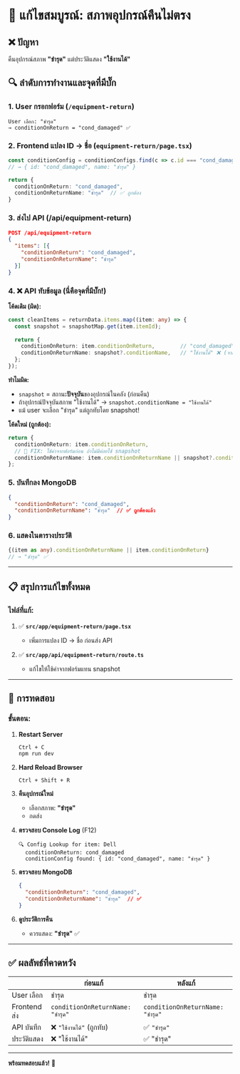 # 🔧 แก้ไขสมบูรณ์: สภาพอุปกรณ์คืนไม่ตรง

## ❌ ปัญหา

คืนอุปกรณ์สภาพ **"ชำรุด"** แต่ประวัติแสดง **"ใช้งานได้"**

## 🔍 ลำดับการทำงานและจุดที่มีบั๊ก

### 1. User กรอกฟอร์ม (`/equipment-return`)
```
User เลือก: "ชำรุด" 
→ conditionOnReturn = "cond_damaged" ✅
```

### 2. Frontend แปลง ID → ชื่อ (`equipment-return/page.tsx`)
```typescript
const conditionConfig = conditionConfigs.find(c => c.id === "cond_damaged");
// → { id: "cond_damaged", name: "ชำรุด" }

return {
  conditionOnReturn: "cond_damaged",
  conditionOnReturnName: "ชำรุด"  // ✅ ถูกต้อง
}
```

### 3. ส่งไป API (/api/equipment-return)
```json
POST /api/equipment-return
{
  "items": [{
    "conditionOnReturn": "cond_damaged",
    "conditionOnReturnName": "ชำรุด"
  }]
}
```

### 4. ❌ API ทับข้อมูล (นี่คือจุดที่มีบั๊ก!)

**โค้ดเดิม (ผิด):**
```typescript
const cleanItems = returnData.items.map((item: any) => {
  const snapshot = snapshotMap.get(item.itemId);
  
  return {
    conditionOnReturn: item.conditionOnReturn,        // "cond_damaged" ✅
    conditionOnReturnName: snapshot?.conditionName,   // "ใช้งานได้" ❌ (จาก snapshot)
  };
});
```

**ทำไมผิด:**
- `snapshot` = สถานะ**ปัจจุบัน**ของอุปกรณ์ในคลัง (ก่อนคืน)
- ถ้าอุปกรณ์ปัจจุบันสภาพ "ใช้งานได้" → `snapshot.conditionName = "ใช้งานได้"`
- แม้ user จะเลือก "ชำรุด" แต่ถูกทับโดย snapshot!

**โค้ดใหม่ (ถูกต้อง):**
```typescript
return {
  conditionOnReturn: item.conditionOnReturn,
  // 🔧 FIX: ใช้ค่าจากฟอร์มก่อน ถ้าไม่มีค่อยใช้ snapshot
  conditionOnReturnName: item.conditionOnReturnName || snapshot?.conditionName,
};
```

### 5. บันทึกลง MongoDB
```json
{
  "conditionOnReturn": "cond_damaged",
  "conditionOnReturnName": "ชำรุด"  // ✅ ถูกต้องแล้ว
}
```

### 6. แสดงในตารางประวัติ
```typescript
{(item as any).conditionOnReturnName || item.conditionOnReturn}
// → "ชำรุด" ✅
```

---

## 📋 สรุปการแก้ไขทั้งหมด

### ไฟล์ที่แก้:

1. ✅ **`src/app/equipment-return/page.tsx`**
   - เพิ่มการแปลง ID → ชื่อ ก่อนส่ง API

2. ✅ **`src/app/api/equipment-return/route.ts`**  
   - แก้ไขให้ใช้ค่าจากฟอร์มแทน snapshot

---

## 🧪 การทดสอบ

### ขั้นตอน:

1. **Restart Server**
   ```bash
   Ctrl + C
   npm run dev
   ```

2. **Hard Reload Browser**
   ```
   Ctrl + Shift + R
   ```

3. **คืนอุปกรณ์ใหม่**
   - เลือกสภาพ: **"ชำรุด"**
   - กดส่ง

4. **ตรวจสอบ Console Log** (F12)
   ```
   🔍 Config Lookup for item: Dell
     conditionOnReturn: cond_damaged
     conditionConfig found: { id: "cond_damaged", name: "ชำรุด" }
   ```

5. **ตรวจสอบ MongoDB**
   ```json
   {
     "conditionOnReturn": "cond_damaged",
     "conditionOnReturnName": "ชำรุด"  // ✅
   }
   ```

6. **ดูประวัติการคืน**
   - ควรแสดง: **"ชำรุด"** ✅

---

## ✅ ผลลัพธ์ที่คาดหวัง

| | **ก่อนแก้** | **หลังแก้** |
|---|---|---|
| User เลือก | ชำรุด | ชำรุด |
| Frontend ส่ง | `conditionOnReturnName: "ชำรุด"` | `conditionOnReturnName: "ชำรุด"` |
| API บันทึก | ❌ `"ใช้งานได้"` (ถูกทับ) | ✅ `"ชำรุด"` |
| ประวัติแสดง | ❌ "ใช้งานได้" | ✅ "ชำรุด" |

---

**พร้อมทดสอบแล้ว!** 🎉

